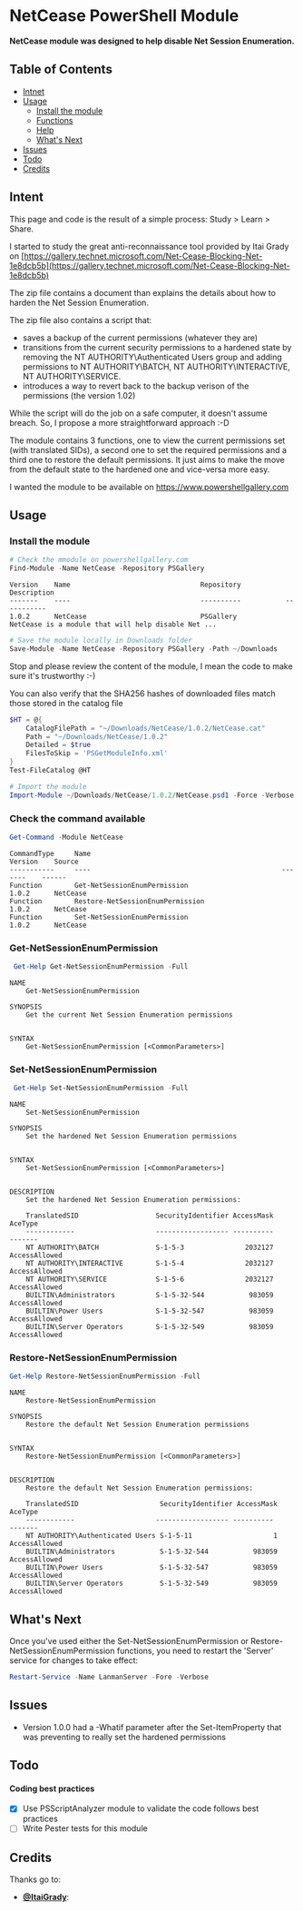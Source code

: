 NetCease PowerShell Module
==========================

**NetCease module was designed to help disable Net Session Enumeration.**

## Table of Contents

* [Intnet](#Intent)
* [Usage](#Usage)
  * [Install the module](#Install)
  * [Functions](#Functions)
  * [Help](#Help)
  * [What's Next](#WhatsNext)
* [Issues](#issues)
* [Todo](#Todo)
* [Credits](#Credits)

<a name="Intent"/>

## Intent

This page and code is the result of a simple process: Study > Learn > Share.

I started to study the great anti-reconnaissance tool provided by Itai Grady
on [https://gallery.technet.microsoft.com/Net-Cease-Blocking-Net-1e8dcb5b](https://gallery.technet.microsoft.com/Net-Cease-Blocking-Net-1e8dcb5b)

The zip file contains a document than explains the details about how to harden the Net Session Enumeration.

The zip file also contains a script that:
 - saves a backup of the current permissions (whatever they are)
 - transitions from the current security permissions to a hardened state by removing the NT AUTHORITY\Authenticated Users group and adding permissions to NT AUTHORITY\BATCH, NT AUTHORITY\INTERACTIVE, NT AUTHORITY\SERVICE.
 - introduces a way to revert back to the backup verison of the permissions (the version 1.02)

 While the script will do the job on a safe computer, it doesn't assume breach. So, I propose a more straightforward approach :-D

The module contains 3 functions, one to view the current permissions set (with translated SIDs), a second one to set the required permissions and a third one to restore the default permissions. It just aims to make the move from the default state to the hardened one and vice-versa more easy.

I wanted the module to be available on https://www.powershellgallery.com

<a name="Usage"/>

## Usage

<a name="Install"/>

### Install the module

```powershell
# Check the mmodule on powershellgallery.com
Find-Module -Name NetCease -Repository PSGallery
```
``` 
Version    Name                                Repository           Description
-------    ----                                ----------           -----------
1.0.2      NetCease                            PSGallery            NetCease is a module that will help disable Net ...
```

```powershell
# Save the module locally in Downloads folder
Save-Module -Name NetCease -Repository PSGallery -Path ~/Downloads
```

Stop and please review the content of the module, I mean the code to make sure it's trustworthy :-)

You can also verify that the SHA256 hashes of downloaded files match those stored in the catalog file
```powershell
$HT = @{
    CatalogFilePath = "~/Downloads/NetCease/1.0.2/NetCease.cat"
    Path = "~/Downloads/NetCease/1.0.2"
    Detailed = $true
    FilesToSkip = 'PSGetModuleInfo.xml'
}
Test-FileCatalog @HT
```

```powershell
# Import the module
Import-Module ~/Downloads/NetCease/1.0.2/NetCease.psd1 -Force -Verbose
```

<a name="Functions"/>

### Check the command available
```powershell
Get-Command -Module NetCease
```
```
CommandType     Name                                               Version    Source
-----------     ----                                               -------    ------
Function        Get-NetSessionEnumPermission                       1.0.2      NetCease
Function        Restore-NetSessionEnumPermission                   1.0.2      NetCease
Function        Set-NetSessionEnumPermission                       1.0.2      NetCease
```
<a name="Help"/>

### Get-NetSessionEnumPermission
```powershell
 Get-Help Get-NetSessionEnumPermission -Full
```
```
NAME
    Get-NetSessionEnumPermission

SYNOPSIS
    Get the current Net Session Enumeration permissions


SYNTAX
    Get-NetSessionEnumPermission [<CommonParameters>]
```

### Set-NetSessionEnumPermission
```powershell
 Get-Help Set-NetSessionEnumPermission -Full
```
```
NAME
    Set-NetSessionEnumPermission

SYNOPSIS
    Set the hardened Net Session Enumeration permissions


SYNTAX
    Set-NetSessionEnumPermission [<CommonParameters>]


DESCRIPTION
    Set the hardened Net Session Enumeration permissions:

    TranslatedSID                   SecurityIdentifier AccessMask       AceType
    ------------                    ------------------ ----------       -------
    NT AUTHORITY\BATCH              S-1-5-3               2032127 AccessAllowed
    NT AUTHORITY\INTERACTIVE        S-1-5-4               2032127 AccessAllowed
    NT AUTHORITY\SERVICE            S-1-5-6               2032127 AccessAllowed
    BUILTIN\Administrators          S-1-5-32-544           983059 AccessAllowed
    BUILTIN\Power Users             S-1-5-32-547           983059 AccessAllowed
    BUILTIN\Server Operators        S-1-5-32-549           983059 AccessAllowed
```

### Restore-NetSessionEnumPermission
```powershell
Get-Help Restore-NetSessionEnumPermission -Full
```
```
NAME
    Restore-NetSessionEnumPermission

SYNOPSIS
    Restore the default Net Session Enumeration permissions


SYNTAX
    Restore-NetSessionEnumPermission [<CommonParameters>]


DESCRIPTION
    Restore the default Net Session Enumeration permissions:

    TranslatedSID                    SecurityIdentifier AccessMask       AceType
    ------------                    ------------------ ----------       -------
    NT AUTHORITY\Authenticated Users S-1-5-11                    1 AccessAllowed
    BUILTIN\Administrators           S-1-5-32-544           983059 AccessAllowed
    BUILTIN\Power Users              S-1-5-32-547           983059 AccessAllowed
    BUILTIN\Server Operators         S-1-5-32-549           983059 AccessAllowed
```

<a name="WhatsNext"/>

## What's Next

Once you've used either the Set-NetSessionEnumPermission or Restore-NetSessionEnumPermission functions, 
you need to restart the 'Server' service for changes to take effect:
```powershell
Restart-Service -Name LanmanServer -Fore -Verbose
```

<a name="Issues"/>

## Issues
 * Version 1.0.0 had a -Whatif parameter after the Set-ItemProperty that was preventing to really set the hardened permissions

<a name="Todo"/>

## Todo

#### Coding best practices
- [x] Use PSScriptAnalyzer module to validate the code follows best practices
- [ ] Write Pester tests for this module

<a name="Credits"/>

## Credits
Thanks go to:
* **[@ItaiGrady](https://twitter.com/ItaiGrady)**: 

